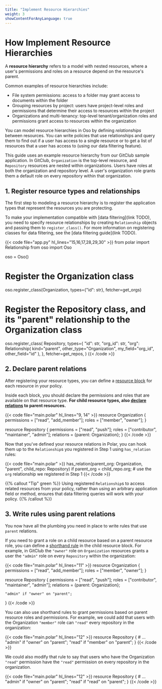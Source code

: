 ```yaml
---
title: "Implement Resource Hierarchies"
weight: 3
showContentForAnyLanguage: true
---
```


# How Implement Resource Hierarchies

A **resource hierarchy** refers to a model with nested resources, where a user's permissions and roles on a resource depend on the resource's parent.

Common examples of resource hierarchies include:
- File system permissions: access to a folder may grant access to documents within the folder
- Grouping resources by project: users have project-level roles and permissions that determine their access to resources within the project
- Organizations and multi-tenancy: top-level tenant/organization roles and permissions grant access to resources within the organization


<!-- TODO: something about how we use relationships to model resource hierarchies? -->
You can model resource hierarchies in Oso by defining *relationships* between resources.
You can write policies that use relationships and query them to find out if a user has access to a single resource or to get a list of resources that a user has access to (using our data filtering feature).

This guide uses an example resource hierarchy from our GitClub sample application.
In GitClub, `Organization` is the top-level resource, and `Repository` resources are nested within organizations.
Users have roles at both the organization and repository level. A user's organization role grants them a default role on every repository within that organization.

## 1. Register resource types and relationships

The first step to modeling a resource hierarchy is to register the application types that represent the resources you are protecting.

To make your implementation compatible with [data filtering](link TODO), you need to specify resource relationships by creating `Relationship` objects and passing them to `register_class()`. For more information on registering classes for data filtering, see the [data filtering guide](link TODO).

<!-- GitClub has three resource types (`Organization`, `Repository`, and `Issue`), which  -->

{{< code file="app.py" hl_lines="15,16,17,28,29,30" >}}
from polar import Relationship
from oso import Oso

oso = Oso()

# Register the Organization class
oso.register_class(Organization, types={"id": str}, fetcher=get_orgs)

# Register the Repository class, and its "parent" relationship to the Organization class
oso.register_class(
    Repository,
    types={
        "id": str,
        "org_id": str,
        "org": Relationship(
            kind="parent", other_type="Organization", my_field="org_id", other_field="id"
        ),
    },
    fetcher=get_repos,
)
{{< /code >}}

## 2. Declare parent relations

After registering your resource types, you can define a [resource block](reference/polar/polar-syntax#actor-and-resource-blocks) for each resource in your policy.

Inside each block, you should declare the permissions and roles that are available on that resource type.
**For child resource types, also [declare relations](reference/polar/polar-syntax#relation-declarations) to parent resources.**

{{< code file="main.polar" hl_lines="9, 14" >}}
resource Organization {
    permissions = ["read", "add_member"];
    roles = ["member", "owner"];
}

resource Repository {
    permissions = ["read", "push"];
    roles = ["contributor", "maintainer", "admin"];
    relations = {parent: Organization};
}
{{< /code >}}

Now that you've defined your resource relations in Polar, you can hook them up to the `Relationship`s you registered in Step 1 using `has_relation` rules:

{{< code file="main.polar" >}}
has_relation(parent_org: Organization, "parent", child_repo: Repository) if
    parent_org = child_repo.org;    # use the `org` relationship we registered in Step 1
{{< /code >}}

{{% callout "Tip" green %}}
Using registered `Relationship`s to access related resources from your policy, rather than using an arbitrary application field or method, ensures that data filtering queries will work with your policy.
{{% /callout %}}

## 3. Write rules using parent relations

You now have all the plumbing you need in place to write rules that use `parent` relations.

If you need to grant a role on a child resource based on a parent resource role, you can define a [shorthand rule](reference/polar/polar-syntax#shorthand-rules) in the child resource block. For example, in GitClub the `"owner"` role on `Organization` resources grants a user the `"admin"` role on every `Repository` within the organization:

{{< code file="main.polar" hl_lines="11" >}}
resource Organization {
    permissions = ["read", "add_member"];
    roles = ["member", "owner"];
}

resource Repository {
    permissions = ["read", "push"];
    roles = ["contributor", "maintainer", "admin"];
    relations = {parent: Organization};

    "admin" if "owner" on "parent";
}
{{< /code >}}

You can also use shorthand rules to grant permissions based on parent resource roles and permissions.
For example, we could add that users with the Organization `"member"` role can `"read"` every repository in the organization:


{{< code file="main.polar" hl_lines="12" >}}
resource Repository {
    # ...
    "admin" if "owner" on "parent";
    "read" if "member" on "parent";
}
{{< /code >}}

We could also modify that rule to say that users who have the Organization `"read"` permission have the `"read"` permission on every repository in the organization.

{{< code file="main.polar" hl_lines="12" >}}
resource Repository {
    # ...
    "admin" if "owner" on "parent";
    "read" if "read" on "parent";
}
{{< /code >}}
